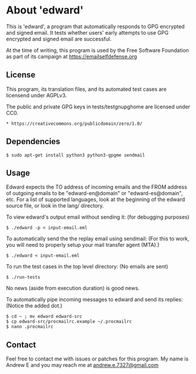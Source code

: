 # About 'edward'

This is 'edward', a program that automatically responds to GPG encrypted and
signed email. It tests whether users' early attempts to use GPG encrypted and
signed email are successful.

At the time of writing, this program is used by the Free Software Foundation
as part of its campaign at https://emailselfdefense.org

## License

This program, its translation files, and its automated test cases are licensend
under AGPLv3.

The public and private GPG keys in tests/testgnupghome are licensed under CC0.

    * https://creativecommons.org/publicdomain/zero/1.0/

## Dependencies

    $ sudo apt-get install python3 python3-gpgme sendmail

## Usage

Edward expects the TO address of incoming emails and the FROM address of
outgoing emails to be "edward-en@domain" or "edward-es@domain", etc. For a list
of supported languages, look at the beginning of the edward source file, or
look in the lang/ directory.

To view edward's output email without sending it: (for debugging purposes)

    $ ./edward -p < input-email.eml

To automatically send the the replay email using sendmail: (For this to work,
you will need to properly setup your mail transfer agent (MTA).)

    $ ./edward < input-email.eml

To run the test cases in the top level directory: (No emails are sent)

    $ ./run-tests

No news (aside from execution duration) is good news.

To automatically pipe incoming messages to edward and send its replies: (Notice
the added dot.)

    $ cd ~ ; mv edward edward-src
    $ cp edward-src/procmailrc.example ~/.procmailrc
    $ nano .procmailrc

## Contact

Feel free to contact me with issues or patches for this program. My name is
Andrew E and you may reach me at andrew.e.7327@gmail.com

